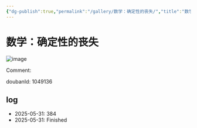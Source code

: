```yaml
---
{"dg-publish":true,"permalink":"/gallery/数学：确定性的丧失/","title":"数学：确定性的丧失","created":"2025-06-25T14:18:45.449+08:00"}
---
```



# 数学：确定性的丧失

![image](https://hiraeth-picbed.oss-cn-beijing.aliyuncs.com/20250531155240.webp)

Comment: 



doubanId: 1049136

## log

- 2025-05-31: 384
- 2025-05-31: Finished
